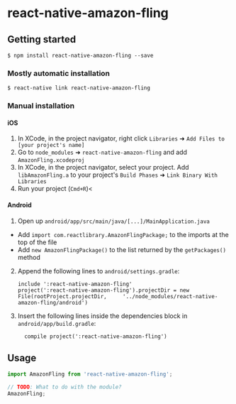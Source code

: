 # react-native-amazon-fling

## Getting started

`$ npm install react-native-amazon-fling --save`

### Mostly automatic installation

`$ react-native link react-native-amazon-fling`

### Manual installation


#### iOS

1. In XCode, in the project navigator, right click `Libraries` ➜ `Add Files to [your project's name]`
2. Go to `node_modules` ➜ `react-native-amazon-fling` and add `AmazonFling.xcodeproj`
3. In XCode, in the project navigator, select your project. Add `libAmazonFling.a` to your project's `Build Phases` ➜ `Link Binary With Libraries`
4. Run your project (`Cmd+R`)<

#### Android

1. Open up `android/app/src/main/java/[...]/MainApplication.java`
  - Add `import com.reactlibrary.AmazonFlingPackage;` to the imports at the top of the file
  - Add `new AmazonFlingPackage()` to the list returned by the `getPackages()` method
2. Append the following lines to `android/settings.gradle`:
  	```
  	include ':react-native-amazon-fling'
  	project(':react-native-amazon-fling').projectDir = new File(rootProject.projectDir, 	'../node_modules/react-native-amazon-fling/android')
  	```
3. Insert the following lines inside the dependencies block in `android/app/build.gradle`:
  	```
      compile project(':react-native-amazon-fling')
  	```


## Usage
```javascript
import AmazonFling from 'react-native-amazon-fling';

// TODO: What to do with the module?
AmazonFling;
```
